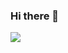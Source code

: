 ### Hi there 👋

<a href="https://u8views.com/github/zhen4ik10"><img src="https://u8views.com/api/v1/github/profiles/53554718/views/day-week-month-total-count.svg"></a>
